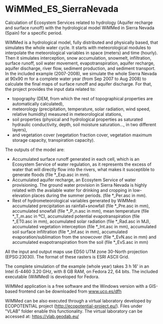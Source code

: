 # WiMMed_ES_SierraNevada
Calculation of Ecosystem Services related to hydrology (Aquifer recharge and surface runoff) with the hydrological model WiMMed in Sierra Nevada (Spain) for a specific period. 

WiMMed is a hydrological model, fully distributed and physically based, that simulates the whole water cycle. It starts with meteorological modules to interpolate the meteorological variables in space (meters) and time (hourly). Then it simulates interception, snow accumulation, snowmelt, infiltration, surface runoff, soil water movement, evapotranspiration, aquifer recharge, aquifer discharge, river flow, sediment production, and sediment transport. 
In the included example (2007-2008), we simulate the whole Sierra Nevada at 90x90 m for a complete water year (from Sep 2007 to Aug 2008) to calculate the final maps of surface runoff and aquifer discharge. For that, the project provides the input data related to:
- topography (DEM, from which the rest of topographical properties are automatically calculated), 
- meteorology (precipitation, temperature, solar radiation, wind speed, relative humidity) measured in meteorological stations, 
- soil properties (physical and hydrological properties as saturated hydraulic conductivity, depth, soil moisture saturation..., in two different layers), 
- and vegetation cover (vegetation fraction cover, vegetation maximum storage capacity, transpiration capacity).

The outputs of the model are:
- Accumulated surface runoff generated in each cell, which is an Ecosystem Service of water regulation, as it represents the excess of water that will directly flow into the rivers, what makes it susceptible to generate floods (file *_Exp.asc in mm).
- Accumulated aquifer recharge, an Ecosytem Service of water provisioning. The ground water provision in Sierra Nevada is highly related with the available water for drinking and cropping in low-elevation places during the summer periods. (file *_Per.asc in mm).
- Rest of hydrometeorological variables generated by WiMMed: accumulated precipitation as rainfall+snowfall (file *_Pre.asc in mm), accumulated snowfall (file *_P_n.asc in mm), mean temperature (file *_T_m.asc in ºC), accumulated potential evapotranspiration (file *_ET0.asc in mm), accumulated solar radiation (file *_Rad.asc in MJ), accumulated vegetation interception (file *_Int.asc in mm), accumulated soil surface infiltration (file *_Inf.asc in mm), accumulated evaporation/sublimation from the snowcover (file *_EvN.asc in mm) and accumulated evapotranspiration from the soil (file *_EvS.asc in mm)

All the input and output maps use ED50 UTM zone 30-North projection (EPSG:23030). The format of these rasters is ESRI ASCII Grid.

The complete simulation of the example (whole year) takes 3 h 16' in an Intel i5-4460 3.20 GHz, with 8 GB RAM, on Fedora 22, 64 bits. The included executable (WiMMed) is developed for Fedora.

WiMMed application is a free software and the Windows version with a GIS-based frontend can be downloaded from www.uco.es/dfh

WiMMed can be also executed through a virtual laboratory developed by ECOPOTENTIAL project (http://ecopotential-project.eu/). Files under "VLAB" folder enable this functionality. The virtual laboratory can be accessed at: https://vlab.geodab.eu/
